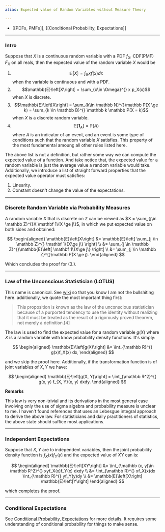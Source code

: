 ```yaml
---
alias: Expected value of Random Variables without Measure Theory

---
```

- [[PDFs, PMFs]], [[Conditional Probability, Expectations]]

---
### **Intro**

Suppose that $X$ is a continuous random variable with a PDF $f_X$, CDF(PMF) $F_X$ on all reals, then the expected value of the random variable $X$ would be 

1. $$\mathbb{E}\left[X\right] = \int_{\mathbb R} x f(x)dx$$ 
    when the variable is continuous and with a PDF. 
2. $$\mathbb{E}\left[X\right] = \sum_{x\in \Omega}^{} x p_X(x)$$ 
    when $X$ is discrete. 
3. $$\mathbb{E}\left[X\right] = \sum_{k\in \mathbb N}^{}\mathbb P(X \ge k) = \sum_{k \in \mathbb B}^{} \mathbb k \mathbb P(X = k)$$ 
    when $X$ is a discrete random variable. 
4. $$\mathbb{E}\left[\mathbf 1_A\right] = \mathbb P(A)$$
    where $A$ is an indicator of an event, and an event is some type of conditions such that the random variable $X$ satisfies. This property of the most fundamental amoung all other rules listed here. 

The above list is not a definition, but rather some way we can compute the expected value of a function. And take notice that, the expected value for a random variable is just the average value a random variable would take. Additionally, we introduce a list of straight forward properties that the expected value operator must satisfies: 

1. Linearity. 
2. Constant doesn't change the value of the expectations. 


---
### **Discrete Random Variable via Probability Measures**

A random variable $X$ that is discrete on $\mathbb Z$ can be viewed as $X = \sum_{j\in \mathbb Z}^{}X \mathbf 1\{X \ge j\}$, in which we put expected value on both sides and obtained: 

$$
\begin{aligned}
    \mathbb{E}\left[X\right] &= 
    \mathbb{E}\left[
        \sum_{j \in \mathbb Z}^{}
        \mathbf 1\{X\ge j\}
    \right]
    \\
    &= 
    \sum_{j \in \mathbb Z}^{}\mathbb{E}\left[
        \mathbf 1\{X\ge j\}
    \right]
    \\
    &= 
    \sum_{j \in \mathbb Z}^{}\mathbb P(X \ge j).
\end{aligned}
$$

Which concludes the proof for (3.). 


---
### **Law of the Unconscious Statistician (LOTUS)**

This name is canonical. See [wiki](https://en.wikipedia.org/wiki/Law_of_the_unconscious_statistician) so that you know I am not the bullshiting here. additionally, we quote the most important thing first: 

> This proposition is known as the law of the unconscious statistician because of a purported tendency to use the identity without realizing that it must be treated as the result of a rigorously proved theorem, not merely a definition.[4]

The law is used to find the expected value for a random variable $g(X)$ where $X$ is a random variable with know probability density functions. It's simply: 

$$
\begin{aligned}
    \mathbb{E}\left[g(X)\right] &= 
    \int_{\mathbb R}^{} 
        g(x)f_X(x)
    dx, 
\end{aligned}
$$

and we skip the proof here. Additionally, if the transformation function is of joint variables of $X, Y$ we have: 

$$
\begin{aligned}
    \mathbb{E}\left[g(X, Y)\right] = 
    \iint_{\mathbb R^2}^{} 
        g(x, y) f_{X, Y}(x, y)
    dxdy. 
\end{aligned}
$$

**Remarks**

This law is very non-trivial and its derivations in the most general case involving only the use of sigma algebra and probability measure is unclear to me. I haven't found references that uses an Lebesgue integral approach to derive the above law. For statisticians and daily practitioners of statistics, the above state should suffice most applications. 

---
### **Independent Expectations**

Suppose that $X, Y$ are to independent variables, then the joint probability density function is $f_X(x)f_Y(y)$ and the expected value of $XY$ can is: 

$$
\begin{aligned}
    \mathbb{E}\left[XY\right] &= 
    \int_{\mathbb (x, y)\in \mathbb R^2}^{} 
        xyf_X(x)f_Y(x)
    dxdy
    \\
    &=
    \int_{\mathbb R}^{} xf_X(x)dx
    \int_{\mathbb R}^{} yf_Y(y)dy
    \\
    &= 
    \mathbb{E}\left[X\right]
    \mathbb{E}\left[Y\right]
\end{aligned}
$$

which completes the proof. 

---
### **Conditional Expectations**

See [Conditional Probability, Expectations](Conditional%20Probability,%20Expectations.md) for more details. It requires some understanding of conditional probability for things to make sense. 




